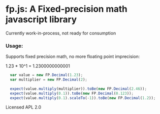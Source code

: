 # fp.js: A Fixed-precision math javascript library

Currently work-in-process, not ready for consumption

### Usage:

Supports fixed precision math, no more floating point imprecision:

1.23 * 10^1 = 1.2300000000001

```javascript
  var value = new FP.Decimal(1.23);
  var multiplier = new FP.Decimal(2);
  
  expect(value.multiply(multiplier)).toBe(new FP.Decimal(2.46));
  expect(value.multiply(0.1)).toBe(new FP.Decimal(0.123));
  expect(value.multiply(0.1).scaleTo(-1)).toBe(new FP.Decimal(1.2));
```

Licensed APL 2.0